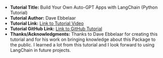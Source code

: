 - **Tutorial Title:** Build Your Own Auto-GPT Apps with LangChain (Python Tutorial)
- **Tutorial Author:** Dave Ebbelaar
- **Tutorial Link:** [Link to Tutorial Video](https://www.youtube.com/watch?v=NYSWn1ipbgg)
- **Tutorial GitHub Link:** [Link to GitHub Tutorial](https://github.com/daveebbelaar/langchain-experiments/tree/main/youtube)
- **Thanks/Acknowledgments:** Thanks to Dave Ebbelaar for creating this tutorial and for his work on bringing knowledge about this Package to the public. I learned a lot from this tutorial and I look forward to using LangChain in future projects.